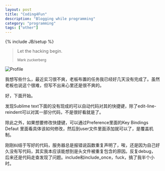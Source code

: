 ```yaml
---
layout: post
title: "Coding4Fun"
description: "Blogging while programming"
category: "programming"
tags: ["other"]
---
```


{% include JB/setup %}

<blockquote>
	<p>Let the hacking begin.</p>
	<small>Mark zuckerberg</small>
</blockquote>


![Profile](http://postfiles10.naver.net/20111230_265/ultra567_1325183222297Etq5q_PNG/let_the_hacking_begin.png?type=w2)


我想写些什么，最近实习很不爽，老板布置的任务我已经好几天没有完成了。虽然老板也说这个很难，但写不出来心里还是很不爽的。

好，下面开始。

发现Sublime text下面的没有现成的可以自动代码对其的快捷键，除了edit-line-reindent可以对其一部分代码，不是很好看就是了。

除此之外，如果想要修改快捷键，可以通过Preference里面的Key Bindings Defaut 里面看具体该如何修改，然后到user文件里面添加就可以了，是覆盖机制。 

刚刚纠结于写好的代码，服务器总是报错说函数重复声明了，唉，还是因为自己好久没有写代码，其实我本应该能想到是头文件被重复包含的原因。反复debug，后来还是代码走查发现了问题。include和include_once，fuck，搞了我半个小时。


